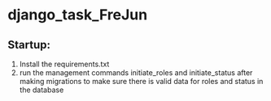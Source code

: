 # django_task_FreJun

## Startup:
<ol> 
  <li>  Install the requirements.txt </li>
  <li> run the management commands initiate_roles and initiate_status after making migrations to make sure
    there is valid data for roles and status in the database </li>
  
 </ol>
